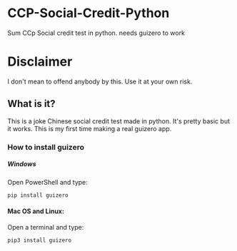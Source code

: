 # CCP-Social-Credit-Python
Sum CCp Social credit test in python.
needs guizero to work
# Disclaimer
I don't mean to offend anybody by this. Use it at your own risk.

## What is it?
This is a joke Chinese social credit test made in python. 
It's pretty basic but it works. This is my first time making a real guizero app.


### How to install guizero
##### Windows
Open PowerShell and type:
```bash
pip install guizero
```
#### Mac OS and Linux:

Open a terminal and type:
```bash
pip3 install guizero
```
